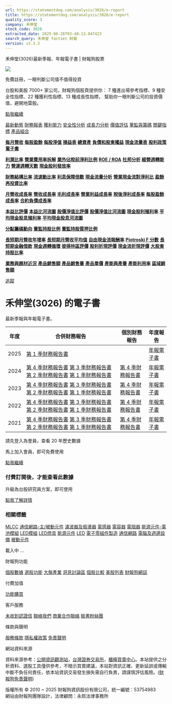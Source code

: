 ```yaml
---
url: https://statementdog.com/analysis/3026/e-report
title: https://statementdog.com/analysis/3026/e-report
quality_score: 3
company: 禾伸堂
stock_code: 3026
extracted_date: 2025-06-26T03:48:13.047423
search_query: 禾伸堂 factset 財報
version: v3.3.3
---
```


禾伸堂(3026)最新季報、年報電子書 | 財報狗股票















![](https://www.facebook.com/tr?id=1265443774131605&ev=PageView&noscript=1)













































































免費註冊，一眼判斷公司值不值得投資

台股和美股 7000+ 家公司，財報狗個股頁提供你：
7 種進出場參考指標、9 種安全性指標、22 種獲利性指標、13 種成長性指標，
幫助你一眼判斷公司的投資價值，避開地雷股。

[點我繼續](/users/sign_up)

[最新動態](/analysis/3026)
[財務報表](/analysis/3026/monthly-revenue)
[獲利能力](/analysis/3026/profit-margin)
[安全性分析](/analysis/3026/financial-structure-ratio)
[成長力分析](/analysis/3026/monthly-revenue-growth-rate)
[價值評估](/analysis/3026/pe)
[董監與籌碼](/analysis/3026/broker-trading)
[關鍵指標](/analysis/3026/long-term-and-short-term-monthly-revenue-yoy)
[產品組合](/analysis/3026/ai-search)

[**每月營收**](/analysis/3026/monthly-revenue)
[**每股盈餘**](/analysis/3026/eps)
[**每股淨值**](/analysis/3026/nav)
[**損益表**](/analysis/3026/income-statement)
[**總資產**](/analysis/3026/assets)
[**負債和股東權益**](/analysis/3026/liabilities-and-equity)
[**現金流量表**](/analysis/3026/cash-flow-statement)
[**股利政策**](/analysis/3026/dividend-policy)
[**電子書**](/analysis/3026/e-report)

[**利潤比率**](/analysis/3026/profit-margin)
[**營業費用率拆解**](/analysis/3026/operating-expense-ratio)
[**業外佔稅前淨利比例**](/analysis/3026/non-operating-income-to-profit-before-tax)
[**ROE / ROA**](/analysis/3026/roe-roa)
[**杜邦分析**](/analysis/3026/du-pont-analysis)
[**經營週轉能力**](/analysis/3026/turnover-ratio)
[**營運週轉天數**](/analysis/3026/turnover-days)
[**現金股利發放率**](/analysis/3026/dividend-payout-ratio)

[**財務結構比率**](/analysis/3026/financial-structure-ratio)
[**流速動比率**](/analysis/3026/current-ratio-and-quick-ratio)
[**利息保障倍數**](/analysis/3026/interest-coverage-ratio)
[**現金流量分析**](/analysis/3026/cash-flow-analysis)
[**營業現金流對淨利比**](/analysis/3026/operating-cash-flow-to-net-income-ratio)
[**盈餘再投資比率**](/analysis/3026/reinvestment-rate)

[**月營收成長率**](/analysis/3026/monthly-revenue-growth-rate)
[**營收成長率**](/analysis/3026/revenue-growth-rate)
[**毛利成長率**](/analysis/3026/gross-profit-growth-rate)
[**營業利益成長率**](/analysis/3026/operating-income-growth-rate)
[**稅後淨利成長率**](/analysis/3026/net-income-growth-rate)
[**每股盈餘成長率**](/analysis/3026/eps-growth-rate)
[**合約負債成長率**](/analysis/3026/current-contract-liabilities-growth-rate)

[**本益比評價**](/analysis/3026/pe)
[**本益比河流圖**](/analysis/3026/pe-band)
[**股價淨值比評價**](/analysis/3026/pb)
[**股價淨值比河流圖**](/analysis/3026/pb-band)
[**現金股利殖利率**](/analysis/3026/dividend-yield)
[**平均現金股息殖利率**](/analysis/3026/average-dividend-yield)
[**平均現金股息河流圖**](/analysis/3026/average-dividend-yield-band)

[**分點籌碼動向**](/analysis/3026/broker-trading)
[**董監持股比例**](/analysis/3026/board-members-and-supervisors-shares-to-shares-outstanding-ratio)
[**董監持股質押比例**](/analysis/3026/pledging-ratio-of-board-members-and-supervisors)

[**長短期月營收年增率**](/analysis/3026/long-term-and-short-term-monthly-revenue-yoy)
[**長短期月營收平均值**](/analysis/3026/average-long-term-and-short-term-monthly-revenue)
[**自由現金流報酬率**](/analysis/3026/croic)
[**Piotroski F 分數**](/analysis/3026/piotroski-f-score)
[**長短期金融借款**](/analysis/3026/financial-borrowing)
[**現金週轉循環**](/analysis/3026/cash-conversion-cycle)
[**彼得林區評價**](/analysis/3026/peter-lynch-valuation)
[**股利折現評價**](/analysis/3026/dividend-discount-valuation)
[**現金流折現評價**](/analysis/3026/dcf-valuation)
[**大股東持股比率**](/analysis/3026/majority-shareholders-share-ratio)

[**業務與題材近況**](/analysis/3026/ai-search)
[**產品銷售額**](/analysis/3026/product-sales-figure)
[**產品銷售量**](/analysis/3026/product-sales-volume)
[**產品單價**](/analysis/3026/product-unit-price)
[**產能與產量**](/analysis/3026/production-capacity)
[**產能利用率**](/analysis/3026/production-capacity-utilization)
[**區域銷售額**](/analysis/3026/product-regional-sales)

[追蹤](/users/sign_up)

# 禾伸堂(3026) 的電子書

最新季報與年報電子書。

| 年度 | 合併財務報告 | 個別財務報告 | 年度報告 |
| --- | --- | --- | --- |
| 2025 | [第 1 季財務報告書](https://doc.twse.com.tw/server-java/t57sb01?co_id=3026&colorchg=1&kind=A&step=9&filename=202501_3026_AI1.pdf) |  | [年報電子書](/analysis) |
| 2024 | [第 4 季財務報告書](https://doc.twse.com.tw/server-java/t57sb01?co_id=3026&colorchg=1&kind=A&step=9&filename=202404_3026_AI1.pdf)  [第 3 季財務報告書](https://doc.twse.com.tw/server-java/t57sb01?co_id=3026&colorchg=1&kind=A&step=9&filename=202403_3026_AI1.pdf)  [第 2 季財務報告書](https://doc.twse.com.tw/server-java/t57sb01?co_id=3026&colorchg=1&kind=A&step=9&filename=202402_3026_AI1.pdf)  [第 1 季財務報告書](https://doc.twse.com.tw/server-java/t57sb01?co_id=3026&colorchg=1&kind=A&step=9&filename=202401_3026_AI1.pdf) | [第 4 季財務報告書](https://doc.twse.com.tw/server-java/t57sb01?co_id=3026&colorchg=1&kind=A&step=9&filename=202404_3026_AI3.pdf) | [年報電子書](https://doc.twse.com.tw/server-java/t57sb01?co_id=3026&colorchg=1&kind=F&step=9&filename=2024_3026_20250528F04.pdf) |
| 2023 | [第 4 季財務報告書](https://doc.twse.com.tw/server-java/t57sb01?co_id=3026&colorchg=1&kind=A&step=9&filename=202304_3026_AI1.pdf)  [第 3 季財務報告書](https://doc.twse.com.tw/server-java/t57sb01?co_id=3026&colorchg=1&kind=A&step=9&filename=202303_3026_AI1.pdf)  [第 2 季財務報告書](https://doc.twse.com.tw/server-java/t57sb01?co_id=3026&colorchg=1&kind=A&step=9&filename=202302_3026_AI1.pdf)  [第 1 季財務報告書](https://doc.twse.com.tw/server-java/t57sb01?co_id=3026&colorchg=1&kind=A&step=9&filename=202301_3026_AI1.pdf) | [第 4 季財務報告書](https://doc.twse.com.tw/server-java/t57sb01?co_id=3026&colorchg=1&kind=A&step=9&filename=202304_3026_AI3.pdf) | [年報電子書](https://doc.twse.com.tw/server-java/t57sb01?co_id=3026&colorchg=1&kind=F&step=9&filename=2023_3026_20240530F04.pdf) |
| 2022 | [第 4 季財務報告書](https://doc.twse.com.tw/server-java/t57sb01?co_id=3026&colorchg=1&kind=A&step=9&filename=202204_3026_AI1.pdf)  [第 3 季財務報告書](https://doc.twse.com.tw/server-java/t57sb01?co_id=3026&colorchg=1&kind=A&step=9&filename=202203_3026_AI1.pdf)  [第 2 季財務報告書](https://doc.twse.com.tw/server-java/t57sb01?co_id=3026&colorchg=1&kind=A&step=9&filename=202202_3026_AI1.pdf)  [第 1 季財務報告書](https://doc.twse.com.tw/server-java/t57sb01?co_id=3026&colorchg=1&kind=A&step=9&filename=202201_3026_AI1.pdf) | [第 4 季財務報告書](https://doc.twse.com.tw/server-java/t57sb01?co_id=3026&colorchg=1&kind=A&step=9&filename=202204_3026_AI3.pdf) | [年報電子書](https://doc.twse.com.tw/server-java/t57sb01?co_id=3026&colorchg=1&kind=F&step=9&filename=2022_3026_20230530F04.pdf) |
| 2021 | [第 4 季財務報告書](https://doc.twse.com.tw/server-java/t57sb01?co_id=3026&colorchg=1&kind=A&step=9&filename=202104_3026_AI1.pdf)  [第 3 季財務報告書](https://doc.twse.com.tw/server-java/t57sb01?co_id=3026&colorchg=1&kind=A&step=9&filename=202103_3026_AI1.pdf)  [第 2 季財務報告書](https://doc.twse.com.tw/server-java/t57sb01?co_id=3026&colorchg=1&kind=A&step=9&filename=202102_3026_AI1.pdf)  [第 1 季財務報告書](https://doc.twse.com.tw/server-java/t57sb01?co_id=3026&colorchg=1&kind=A&step=9&filename=202101_3026_AI1.pdf) | [第 4 季財務報告書](https://doc.twse.com.tw/server-java/t57sb01?co_id=3026&colorchg=1&kind=A&step=9&filename=202104_3026_AI3.pdf) | [年報電子書](https://doc.twse.com.tw/server-java/t57sb01?co_id=3026&colorchg=1&kind=F&step=9&filename=2021_3026_20220527F04.pdf) |

請先登入為會員，查看 20 年歷史數據

馬上加入會員，即可免費使用

[點我繼續](/users/sign_up)

### 付費訂閱後，才能查看此數據

升級為台股研究員方案，即可使用

[點我了解詳情](/pricing)

### 相關標籤

[MLCC](/tags/1470)
[通信網路-主/被動元件](/tags/966)
[濾波器及振盪器](/tags/963)
[電感器](/tags/962)
[電容器](/tags/961)
[電阻器](/tags/960)
[能源元件-電池模組](/tags/953)
[LED模組](/tags/792)
[LED燈具](/tags/394)
[能源元件](/tags/358)
[LED](/tags/357)
[電子零組件製造](/tags/322)
[通信網路](/tags/321)
[電腦及週邊設備](/tags/319)
[被動元件](/tags/172)

載入中 ...





財報狗功能

[個股數據](/analysis)
[選股功能](/screeners)
[大盤產業](/taiex)
[洞見討論區](/insight)
[個股比較](/compare/tpe)
[美股列表](/us-stock-list)
[財報狗網誌](/blog/)

付費加值

[功能購買](/pricing)

客戶服務

[未收到認證信](/users/recv_auth_fail)
[聯絡我們](/contact)
[商業合作聯絡](/contact)
[臉書粉絲團](//www.facebook.com/statementdog)

條款與聲明

[服務條款](/law/tos)
[隱私權政策](/law/privacy)
[免責聲明](/law/disclaimer)

網站資料來源

資料來源参考：[公開資訊觀測站](http://mops.twse.com.tw/mops/web/index)，[台灣證券交易所](http://www.tse.com.tw/)，[櫃檯買賣中心](http://www.otc.org.tw/)。本站提供之分析資料、選股工具僅供參考，不暗示買賣建議，本站對資訊正確、更新延誤或傳輸中斷不負任何責任，依本站資訊交易發生損失需自行負責，請謹慎評估風險。([財報狗免責聲明](/law/disclaimer))

版權所有 © 2010 ~ 2025 財報狗資訊股份有限公司，統一編號：53754983  
網站由財報狗團隊設計，法律顧問：永熙法律事務所